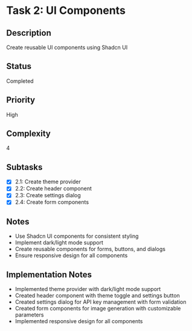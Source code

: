 # Task 2: UI Components

## Description
Create reusable UI components using Shadcn UI

## Status
Completed

## Priority
High

## Complexity
4

## Subtasks
- [x] 2.1: Create theme provider
- [x] 2.2: Create header component
- [x] 2.3: Create settings dialog
- [x] 2.4: Create form components

## Notes
- Use Shadcn UI components for consistent styling
- Implement dark/light mode support
- Create reusable components for forms, buttons, and dialogs
- Ensure responsive design for all components

## Implementation Notes

- Implemented theme provider with dark/light mode support
- Created header component with theme toggle and settings button
- Created settings dialog for API key management with form validation
- Created form components for image generation with customizable parameters
- Implemented responsive design for all components
